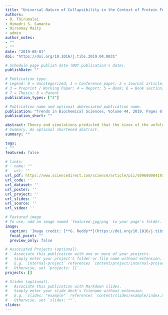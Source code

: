 ```yaml
---
title: "Universal Nature of Collapsibility in the Context of Protein Folding and Evolution"
authors:
- D. Thirumalai
- Himadri S. Samanta 
- Hiranmay Maity
- admin
author_notes:
- ""
- ""
date: "2019-08-01"
doi: "https://doi.org/10.1016/j.tibs.2019.04.0031"

# Schedule page publish date (NOT publication's date).
publishDate: ""

# Publication type.
# Legend: 0 = Uncategorized; 1 = Conference paper; 2 = Journal article;
# 3 = Preprint / Working Paper; 4 = Report; 5 = Book; 6 = Book section;
# 7 = Thesis; 8 = Patent
publication_types: ["2"]

# Publication name and optional abbreviated publication name.
publication: "Trends in Biochemical Sciences, Volume 44, 2019, Pages 675-687"
publication_short: ""

abstract: Theory and simulations predicted that the sizes of the unfolded states of globular proteins should decrease as the denaturant concentration is reduced from a high to a low value. However, small angle X-ray scattering (SAXS) data were used to assert the opposite, while interpretation of single molecule Förster resonance energy transfer experiments (FRET) supported the theoretical predictions. The disagreement between the two experiments is the SAXS-FRET controversy. By harnessing recent advances in SAXS and FRET experiments and setting these findings in the context of a general theory and simulations, which do not rely on experimental data, we establish that compaction of unfolded states under native conditions is universal. The theory also predicts that proteins rich in β-sheets are more collapsible than α-helical proteins. Because the extent of compaction is small, experiments have to be accurate and their interpretations should be as model-free as possible. Theory also suggests that collapsibility itself could be a physical restriction on the evolution of foldable sequences, and also provides a physical basis for the origin of multidomain proteins.
# Summary. An optional shortened abstract.
summary: ""

tags:
- ""
featured: false

# links:
# - name: ""
#   url: ""
url_pdf: https://www.sciencedirect.com/science/article/pii/S0968000419300830/pdfft?md5=d19158ed3e44fbb92a43b040ab5acfd4&pid=1-s2.0-S0968000419300830-main.pdf
url_code: ''
url_dataset: ''
url_poster: ''
url_project: ''
url_slides: ''
url_source: ''
url_video: ''

# Featured image
# To use, add an image named `featured.jpg/png` to your page's folder. 
image:
  caption: 'Image credit: [**G. Reddy**](https://doi.org/10.1016/j.tibs.2019.04.0031)'
  focal_point: ""
  preview_only: false

# Associated Projects (optional).
#   Associate this publication with one or more of your projects.
#   Simply enter your project's folder or file name without extension.
#   E.g. `internal-project` references `content/project/internal-project/index.md`.
#   Otherwise, set `projects: []`.
projects: []

# Slides (optional).
#   Associate this publication with Markdown slides.
#   Simply enter your slide deck's filename without extension.
#   E.g. `slides: "example"` references `content/slides/example/index.md`.
#   Otherwise, set `slides: ""`.
slides:
---
```

